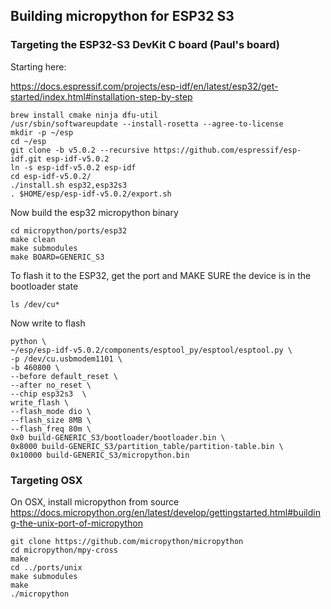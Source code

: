 ## Building micropython for ESP32 S3

### Targeting the ESP32-S3 DevKit C board (Paul's board)

Starting here:

https://docs.espressif.com/projects/esp-idf/en/latest/esp32/get-started/index.html#installation-step-by-step
```
brew install cmake ninja dfu-util
/usr/sbin/softwareupdate --install-rosetta --agree-to-license
mkdir -p ~/esp
cd ~/esp
git clone -b v5.0.2 --recursive https://github.com/espressif/esp-idf.git esp-idf-v5.0.2
ln -s esp-idf-v5.0.2 esp-idf    
cd esp-idf-v5.0.2/
./install.sh esp32,esp32s3
. $HOME/esp/esp-idf-v5.0.2/export.sh
```
Now build the esp32 micropython binary
```console
cd micropython/ports/esp32
make clean
make submodules
make BOARD=GENERIC_S3
```

To flash it to the ESP32, get the port and MAKE SURE the device is in the bootloader state
```commandline
ls /dev/cu*
```
Now write to flash
```console
python \
~/esp/esp-idf-v5.0.2/components/esptool_py/esptool/esptool.py \
-p /dev/cu.usbmodem1101 \
-b 460800 \
--before default_reset \
--after no_reset \
--chip esp32s3  \
write_flash \
--flash_mode dio \
--flash_size 8MB \
--flash_freq 80m \
0x0 build-GENERIC_S3/bootloader/bootloader.bin \
0x8000 build-GENERIC_S3/partition_table/partition-table.bin \
0x10000 build-GENERIC_S3/micropython.bin
 ```

### Targeting OSX

On OSX, install micropython from source
https://docs.micropython.org/en/latest/develop/gettingstarted.html#building-the-unix-port-of-micropython

```console
git clone https://github.com/micropython/micropython
cd micropython/mpy-cross
make
cd ../ports/unix
make submodules
make
./micropython
```
